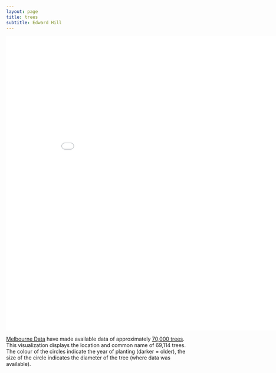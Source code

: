 ```yaml
---
layout: page
title: trees
subtitle: Edward Hill
---
```

<iframe width="900" height="800" frameborder="0" scrolling="no" src="//plot.ly/~ddhll/6.embed"></iframe>

[Melbourne Data](https://data.melbourne.vic.gov.au/Environment/Trees-with-species-and-dimensions-Urban-Forest-/fp38-wiyy) have made available data of approximately [70,000 trees](https://data.melbourne.vic.gov.au/Environment/Trees-with-species-and-dimensions-Urban-Forest-/fp38-wiyy). This visualization displays the location and common name of 69,114 trees. The colour of the circles indicate the year of planting (darker = older), the size of the circle indicates the diameter of the tree (where data was available). 
